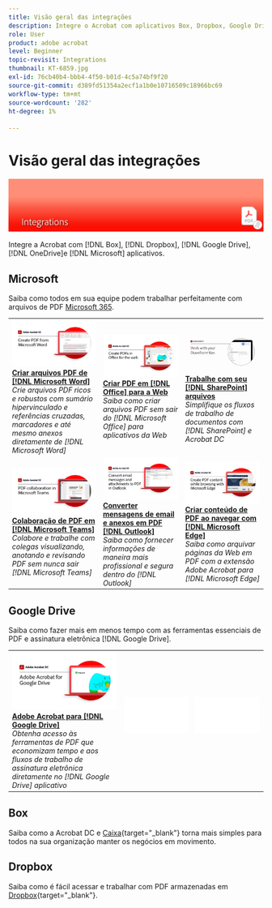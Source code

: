 ```yaml
---
title: Visão geral das integrações
description: Integre o Acrobat com aplicativos Box, Dropbox, Google Drive, OneDrive e Microsoft
role: User
product: adobe acrobat
level: Beginner
topic-revisit: Integrations
thumbnail: KT-6859.jpg
exl-id: 76cb40b4-bbb4-4f50-b01d-4c5a74bf9f20
source-git-commit: d389fd51354a2ecf1a1b0e10716509c18966bc69
workflow-type: tm+mt
source-wordcount: '282'
ht-degree: 1%

---
```


# Visão geral das integrações

![Imagem de integração do Acrobat](../assets/Hero-Integrate.png)

Integre a Acrobat com [!DNL Box], [!DNL Dropbox], [!DNL Google Drive], [!DNL OneDrive]e [!DNL Microsoft] aplicativos.

## Microsoft

Saiba como todos em sua equipe podem trabalhar perfeitamente com arquivos de PDF [Microsoft 365](https://www.adobe.com/documentcloud/integrations/microsoft-office-365.html).

<table style="table-layout:fixed">
<tr>
  <td>
    <a href="createfromword.md">
      <img alt="Criar arquivos PDF do Microsoft Word" src="../assets/CreateWord.png" />
    </a>
    <div>
    <a href="createfromword.md"><strong>Criar arquivos PDF de [!DNL Microsoft Word]</strong></a>
    </div>
    <em>Crie arquivos PDF ricos e robustos com sumário hipervinculado e referências cruzadas, marcadores e até mesmo anexos diretamente de [!DNL Microsoft Word]</em>
    <br>
  </td>
  <td>
    <a href="createofficeweb.md">
      <img alt="Criar PDF em [!DNL Office] para a Web" src="../assets/Officeweb_1280.png" />
    </a>
    <div>
    <a href="createofficeweb.md"><strong>Criar PDF em [!DNL Office] para a Web</strong></a>
    </div>
    <em>Saiba como criar arquivos PDF sem sair do [!DNL Microsoft Office] para aplicativos da Web</em>
    <br>
  </td>  
  <td>
    <a href="acrobatandsp.md">
      <img alt="Trabalhe com seu [!DNL SharePoint] arquivos" src="../assets/SharePoint.png" />
    </a>
    <div>
    <a href="acrobatandsp.md"><strong>Trabalhe com seu [!DNL SharePoint] arquivos</strong></a>
    </div>
    <em>Simplifique os fluxos de trabalho de documentos com [!DNL SharePoint] e Acrobat DC</em>
    <br>
  </td>  
</tr>
<tr>
  <td>
    <a href="acrobatandteams.md">
      <img alt="Colaboração de PDF em [!DNL Microsoft Teams]" src="../assets/MicrosoftTeams.png" />
    </a>
    <div>
    <a href="acrobatandteams.md"><strong>Colaboração de PDF em [!DNL Microsoft Teams]</strong></a>
    </div>
    <em>Colabore e trabalhe com colegas visualizando, anotando e revisando PDF sem nunca sair [!DNL Microsoft Teams]</em>
    <br>
  </td>
  <td>
    <a href="outlook.md">
      <img alt="Converter mensagens de email e anexos em PDF no Outlook" src="../assets/Outlook.jpg" />
    </a>
    <div>
    <a href="outlook.md"><strong>Converter mensagens de email e anexos em PDF [!DNL Outlook]</strong></a>
    </div>
    <em>Saiba como fornecer informações de maneira mais profissional e segura dentro do [!DNL Outlook]</em>
    <br>
  </td>
  <td>
    <a href="edge.md">
      <img alt="Criar conteúdo de PDF ao navegar com [!DNL Microsoft Edge]" src="../assets/Edge_1280.png" />
    </a>
    <div>
    <a href="edge.md"><strong>Criar conteúdo de PDF ao navegar com [!DNL Microsoft Edge]</strong></a>
    </div>
    <em>Saiba como arquivar páginas da Web em PDF com a extensão Adobe Acrobat para [!DNL Microsoft Edge]</em>
    <br>
  </td>
</tr>
</table>

## Google Drive

Saiba como fazer mais em menos tempo com as ferramentas essenciais de PDF e assinatura eletrônica [!DNL Google Drive].

<table style="table-layout:fixed">
<tr>
  <td>
    <a href="acrobatandgoogle.md">
      <img alt="Adobe Acrobat para Google Drive" src="../assets/acrobatgoogle.jpg" />
    </a>
    <div>
    <a href="acrobatandgoogle.md"><strong>Adobe Acrobat para [!DNL Google Drive]</strong></a>
    </div>
    <em>Obtenha acesso às ferramentas de PDF que economizam tempo e aos fluxos de trabalho de assinatura eletrônica diretamente no [!DNL Google Drive] aplicativo</em>
    <br>
  </td>
  <td>
   <img alt="Espaçador" src="../assets/Whitespacer.png" />
    <div>
    <br>
  </td>
  <td>
   <img alt="Espaçador" src="../assets/Whitespacer.png" />
    <div>
    <br>
  </td>
</tr>
</table>

## Box

Saiba como a Acrobat DC e [Caixa](https://www.adobe.com/documentcloud/integrations/box.html){target=&quot;_blank&quot;} torna mais simples para todos na sua organização manter os negócios em movimento.

## Dropbox

Saiba como é fácil acessar e trabalhar com PDF armazenadas em [Dropbox](https://www.adobe.com/documentcloud/integrations/dropbox.html){target=&quot;_blank&quot;}.
